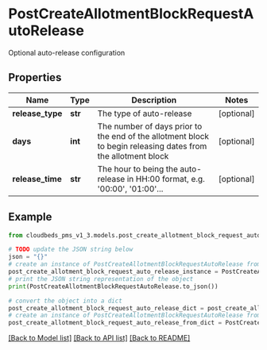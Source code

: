 # PostCreateAllotmentBlockRequestAutoRelease

Optional auto-release configuration

## Properties

Name | Type | Description | Notes
------------ | ------------- | ------------- | -------------
**release_type** | **str** | The type of auto-release | [optional] 
**days** | **int** | The number of days prior to the end of the allotment block to begin releasing dates from the allotment block | [optional] 
**release_time** | **str** | The hour to being the auto-release in HH:00 format, e.g. &#39;00:00&#39;, &#39;01:00&#39;... | [optional] 

## Example

```python
from cloudbeds_pms_v1_3.models.post_create_allotment_block_request_auto_release import PostCreateAllotmentBlockRequestAutoRelease

# TODO update the JSON string below
json = "{}"
# create an instance of PostCreateAllotmentBlockRequestAutoRelease from a JSON string
post_create_allotment_block_request_auto_release_instance = PostCreateAllotmentBlockRequestAutoRelease.from_json(json)
# print the JSON string representation of the object
print(PostCreateAllotmentBlockRequestAutoRelease.to_json())

# convert the object into a dict
post_create_allotment_block_request_auto_release_dict = post_create_allotment_block_request_auto_release_instance.to_dict()
# create an instance of PostCreateAllotmentBlockRequestAutoRelease from a dict
post_create_allotment_block_request_auto_release_from_dict = PostCreateAllotmentBlockRequestAutoRelease.from_dict(post_create_allotment_block_request_auto_release_dict)
```
[[Back to Model list]](../README.md#documentation-for-models) [[Back to API list]](../README.md#documentation-for-api-endpoints) [[Back to README]](../README.md)


